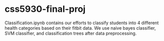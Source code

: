 # css5930-final-proj
Classification.ipynb contains our efforts to classify students into 4 different health categories based on their fitbit data. We use naive bayes classifier, SVM classifier, and classification trees after data preprocessing.
